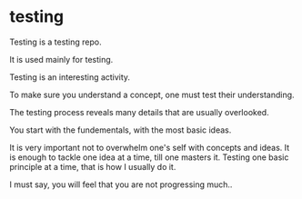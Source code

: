 testing
=======
Testing is a testing repo.

It is used mainly for testing.

Testing is an interesting activity.

To make sure you understand a concept, one must test their understanding.

The testing process reveals many details that are usually overlooked.

You start with the fundementals, with the most basic ideas.

It is very important not to overwhelm one's self with concepts and ideas. It is enough to tackle one idea at a time, till one masters it.
Testing one basic principle at a time, that is how I usually do it.

I must say, you will feel that you are not progressing much..
